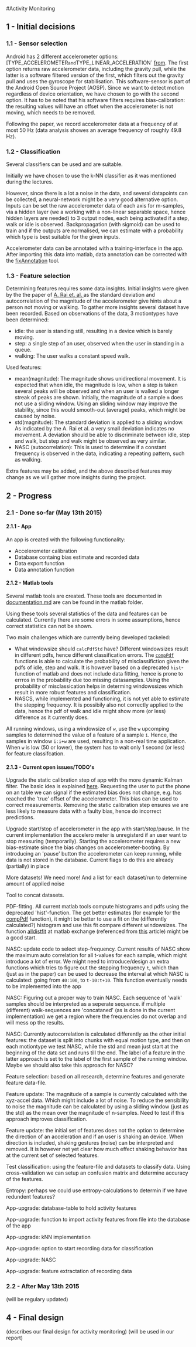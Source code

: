 
#Activity Monitoring 

## 1 - Initial decisions

### 1.1 - Sensor selection
Android has 2 different accelerometer options: [TYPE_ACCELEROMETER` and `TYPE_LINEAR_ACCELERATION` [from](http://developer.android.com/guide/topics/sensors/sensors_motion.html ). The first option returns raw accelerometer data, including the gravity pull, while the latter is a software filtered version of the first, which filters out the gravity pull and uses the gyroscope for stabilisation. This software-sensor is part of the Android Open Source Project (AOSP). Since we want to detect motion regardless of device orientation, we have chosen to go with the second option. It has to be noted that his software filters requires bias-calibration: the resulting values will have an offset when the accelerometer is not moving, which needs to be removed.

Following the paper, we record accelerometer data at a frequency of at most 50 Hz (data analysis showes an average frequency of roughly 49.8 Hz). 


### 1.2 - Classification
Several classifiers can be used and are suitable. 

Initially we have chosen to use the k-NN classifier as it was mentioned during the lectures. 

However, since there is a lot a noise in the data, and several datapoints can be collected, a neural-network might be a very good alternative option. Inputs can be set the raw accelerometer data of each axis for m-samples, via a hidden layer (we a working with a non-linear separable space, hence hidden layers are needed) to 3 output nodes, each being activated if a step, walk or idle is observed. Backpropagation (with sigmoid) can be used to train and if the outputs are normalised, we can estimate with a probability which type is best suitable for the given inputs. 

Accelerometer data can be annotated with a training-interface in the app. After importing this data into matlab, data annotation can be corrected with the [fixAnnotation](link-to-fixAnnotation-tool) tool.

### 1.3 - Feature selection
Determining features requires some data insights. Initial insights were given by the the paper of [A. Rai et. al. ](http://research.microsoft.com/pubs/166309/com273-chintalapudi.pdf) as the standard deviation and autocorrelation of the magnitude of the accelerometer give hints about a person not moving or walking. To gather more insights several dataset have been recorded. Based on observations of the data, 3 motiontypes have been determined:
                                                                                                                    
- idle: the user is standing still, resulting in a device which is barely moving.
- step: a single step of an user, observed when the user in standing in a queue.
- walking: The user walks a constant speed walk.

Used features:
- mean(magnitude): The magnitude shows unidirectional movement. It is expected that when idle, the magnitude is low, when a step is taken several peaks will be observed and when an user is walked a longer streak of peaks are shown. Initially, the magnitude of a sample `m` does not use a sliding window. Using an sliding window may improve the stability, since this would smooth-out (average) peaks, which might be caused by noise.
- std(magnitude): The standard deviation is applied to a sliding window. As indicated by the A. Rai et al. a very small deviation indicates no movement. A deviation should be able to discriminate between idle, step and walk, but step and walk might be observed as very similar.
- NASC (autocorrelation): This is used to determine if a constant frequency is observed in the data, indicating a repeating pattern, such as walking. 

Extra features may be added, and the above described features may change as we will gather more insights during the project.

## 2 - Progress

### 2.1 - Done so-far (May 13th 2015)

#### 2.1.1 - App
An app is created with the following functionality:
- Accelerometer calibration
- Database containg bias estimate and recorded data
- Data export function
- Data annotation function

#### 2.1.2 - Matlab tools
Several matlab tools are created. These tools are documented in [documentation.md](../matlab/documentation.md) are can be found in the matlab folder. 

Using these tools several statistics of the data and features can be calculated.  Currently there are some errors in some assumptions, hence correct statistics can not be shown. 

Two main challenges which are currently being developed tackeled:

- What windowsize should `calcPdfStd` have? Different windowsizes result in different pdfs, hence different classification errors. The [`compPdf`](compPdf) functions is able to calculate the probability of misclassifiction given the pdfs of idle, step and walk. It is however based on a deprecated `hist`-function of matlab and does not include data fitting, hence is prone to errros in the probability due too missing datasamples. Using the probability of misclassication helps in determing windowssizes which result in more robust features and classification.
- NASCS, while implemented and functioning, it is not yet able to estimate the stepping frequency. It is possibily also not correctly applied to the data, hence the pdf of walk and idle might show more (or less) difference as it currently does.

All running windows, using a windowsize of `w`, use the `w` upcomping samples to determined the value of a feature of a sample `i`. Hence, the samples in window `i:i+w` are used, resulting in a non-real time application. When `w` is low (50 or lower), the system has to wait only 1 second (or less) for feature classifcation. 


#### 2.1.3 - Current open issues/TODO's
Upgrade the static calibration step of app with the more dynamic Kalman filter. The basic idea is explained [here](http://www.gamasutra.com/view/feature/129919/wheres_the_wiimote_using_kalman_.php?page=4). Requesting the user to put the phone on an table we can signal if the estimated bias does not change, e.g. has reached the 'true' offset of the accelerometer. This bias can be used to correct measurements. Removing the static calibration step ensures we are less likely to measure data with a faulty bias, hence do incorrect predictions.

Upgrade start/stop of accelerometer in the app with start/stop/pause. In the current implementation the accelero meter is unregisterd if an user want to stop measuring (temporarily). Starting the accelerometer requires a new bias-estimate since the bias changes on accelerometer-booting. By introducing an 'pause' button the accelerometer can keep running, while data is not stored in the database. Current flags to do this are already (partially) in place

More datasets! We need more! And a list for each dataset/run to determine amount of applied noise

Tool to concat datasets. 

PDF-fitting. All current matlab tools compute histograms and pdfs using the deprecated 'hist'-function. The get better estimates (for example for the [compPdf](compPdf) function), it might be better to use a fit on the (differently calculated?) histogram and use this fit compare different windowsizes. The function [alldistfit](http://www.mathworks.com/matlabcentral/fileexchange/34943-fit-all-valid-parametric-probability-distributions-to-data) at matlab exchange (referenced from [this](http://blogs.mathworks.com/pick/2012/02/10/finding-the-best/) article) might be a good start. 

NASC: update code to select step-frequency. Current results of NASC show the maximum auto correlation for all t-values for each sample, which might introduce a lot of error. We might need to introduce/design an extra functions which tries to figure out the stepping frequency `t`, which than (just as in the paper) can be used to decrease the interval at which NASC is calculated: going from `40:100`, to `t-10:t+10`. This function eventually needs to be implemented into the app

NASC: Figuring out a proper way to train NASC. Each sequence of 'walk' samples should be interpreted as a seperate sequence. if multiple (different) walk-sequences are 'concataned' (as is done in the current implementation) we get a region where the frequencies do not overlap and will mess op the results.

NASC: Currently autocorrelation is calculated differently as the other initial features: the dataset is split into chunks with equal motion type, and then on each motiontype we test NASC, while the std and mean just start at the beginning of the data set and runs till the end. The label of a feature in the latter approach is set to the label of the first sample of the running window. Maybe we should also take this approach for NASC? 

Feature selection: based on all research, determine features and generate feature data-file.

Feature update: The magnitude of a sample is currently calculated with the xyz-accel data. Which might include a lot of noise. To reduce the sensibility to noise the magnitude can be calculated by using a sliding window (just as the std) as the mean over the magnitude of n-samples. Need to test if this approach improves classification.

Feature update: the initial set of features does not the option to determine the direction of an acceleration and if an user is shaking an device. When direction is included, shaking gestures (noise) can be interpreted and removed. It is however net yet clear how much effect shaking behavior has at the current set of selected features.

Test classification: using the feature-file and datasets to classify data. Using cross-validation we can setup an confusion matrix and determine accuracy of the features. 

Entropy: perhaps we could use entropy-calculations to determin if we have redundent features?

App-upgrade: database-table to hold activity features

App-upgrade: function to import activity features from file into the database of the app

App-upgrade: kNN implementation

App-upgrade: option to start recording data for classification 

App-upgrade: NASC

App-upgrade: feature extractation of recording data


### 2.2 - After May 13th 2015
(will be regulary updated)



## 4 - Final design
(describes our final design for activity monitoring)
(will be used in our report)



